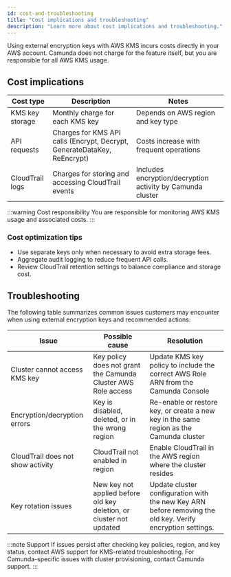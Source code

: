 ```yaml
---
id: cost-and-troubleshooting
title: "Cost implications and troubleshooting"
description: "Learn more about cost implications and troubleshooting."
---
```


Using external encryption keys with AWS KMS incurs costs directly in your AWS account. Camunda does not charge for the feature itself, but you are responsible for all AWS KMS usage.

## Cost implications

| Cost type       | Description                                                              | Notes                                                      |
| --------------- | ------------------------------------------------------------------------ | ---------------------------------------------------------- |
| KMS key storage | Monthly charge for each KMS key                                          | Depends on AWS region and key type                         |
| API requests    | Charges for KMS API calls (Encrypt, Decrypt, GenerateDataKey, ReEncrypt) | Costs increase with frequent operations                    |
| CloudTrail logs | Charges for storing and accessing CloudTrail events                      | Includes encryption/decryption activity by Camunda cluster |

:::warning Cost responsibility
You are responsible for monitoring AWS KMS usage and associated costs.
:::

### Cost optimization tips

- Use separate keys only when necessary to avoid extra storage fees.
- Aggregate audit logging to reduce frequent API calls.
- Review CloudTrail retention settings to balance compliance and storage cost.

## Troubleshooting

The following table summarizes common issues customers may encounter when using external encryption keys and recommended actions:

| Issue                             | Possible cause                                                      | Resolution                                                                                                 |
| --------------------------------- | ------------------------------------------------------------------- | ---------------------------------------------------------------------------------------------------------- |
| Cluster cannot access KMS key     | Key policy does not grant the Camunda Cluster AWS Role access       | Update KMS key policy to include the correct AWS Role ARN from the Camunda Console                         |
| Encryption/decryption errors      | Key is disabled, deleted, or in the wrong region                    | Re-enable or restore key, or create a new key in the same region as the Camunda cluster                    |
| CloudTrail does not show activity | CloudTrail not enabled in region                                    | Enable CloudTrail in the AWS region where the cluster resides                                              |
| Key rotation issues               | New key not applied before old key deletion, or cluster not updated | Update cluster configuration with the new Key ARN before removing the old key. Verify encryption settings. |

:::note Support
If issues persist after checking key policies, region, and key status, contact AWS support for KMS-related troubleshooting. For Camunda-specific issues with cluster provisioning, contact Camunda support.
:::
